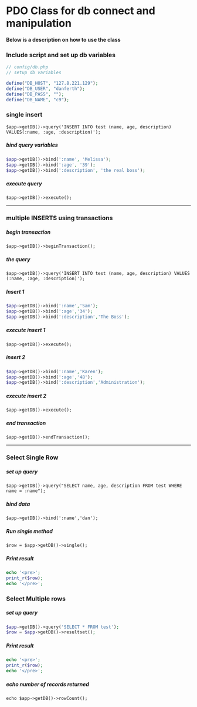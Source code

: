 PDO Class for db connect and manipulation
===========================================

**Below is a description on how to use the class**

### Include script and set up db variables

````php
// config/db.php
// setup db variables

define("DB_HOST", "127.8.221.129");
define("DB_USER", "danferth");
define("DB_PASS", "");
define("DB_NAME", "c9");
````

### single insert

    $app->getDB()->query('INSERT INTO test (name, age, description) VALUES(:name, :age, :description)');

##### bind query variables

````php
$app->getDB()->bind(':name', 'Melissa');
$app->getDB()->bind(':age', '39');
$app->getDB()->bind(':description', 'the real boss');
````

##### execute query

    $app->getDB()->execute();

_______________________

### multiple INSERTS using transactions

##### begin transaction

    $app->getDB()->beginTransaction();

##### the query

    $app->getDB()->query('INSERT INTO test (name, age, description) VALUES (:name, :age, :description)');

##### Insert 1
````php
$app->getDB()->bind(':name','Sam');
$app->getDB()->bind(':age','34');
$app->getDB()->bind(':description','The Boss');
````

##### execute insert 1

    $app->getDB()->execute();

##### insert 2
````php
$app->getDB()->bind(':name','Karen');
$app->getDB()->bind(':age','48');
$app->getDB()->bind(':description','Administration');
````

##### execute insert 2

    $app->getDB()->execute();

##### end transaction

    $app->getDB()->endTransaction();

_________________________

### Select Single Row

##### set up query

    $app->getDB()->query("SELECT name, age, description FROM test WHERE name = :name");

##### bind data

    $app->getDB()->bind(':name','dan');

##### Run single method

    $row = $app->getDB()->single();

##### Print result
````php
echo '<pre>';
print_r($row);
echo '</pre>';
````

### Select Multiple rows

##### set up query
````php
$app->getDB()->query('SELECT * FROM test');
$row = $app->getDB()->resultset();
````

##### Print result
````php
echo '<pre>';
print_r($row);
echo '</pre>';
````

##### echo number of records returned

    echo $app->getDB()->rowCount();
